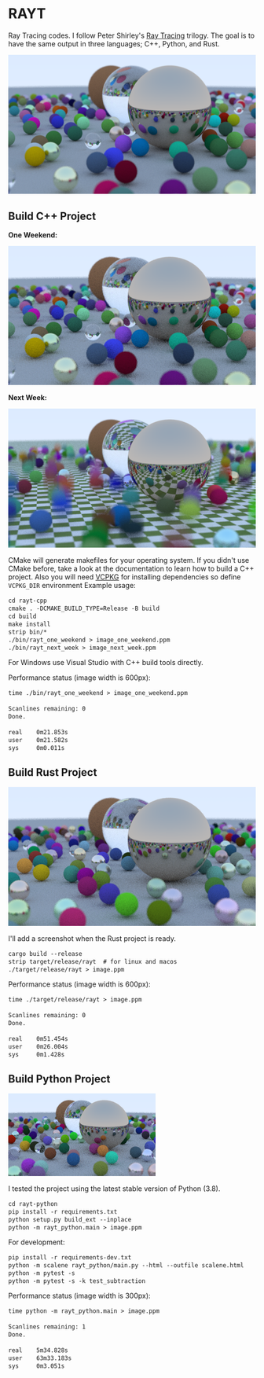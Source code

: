 # RAYT

Ray Tracing codes. I follow Peter Shirley's [Ray Tracing](https://raytracing.github.io/) trilogy. The goal is to have the same output in three languages; C++, Python, and Rust.

![](assets/image.png)

## Build C++ Project

**One Weekend:**

![](assets/rayt_cpp_one_weekend.png)

**Next Week:**

![](assets/rayt_cpp_next_week.png)

CMake will generate makefiles for your operating system. If you didn't use CMake before, take a look at the documentation to learn how to build a C++ project. Also you will need [VCPKG](https://github.com/microsoft/vcpkg/) for installing dependencies so define `VCPKG_DIR` environment Example usage:

```shell
cd rayt-cpp
cmake . -DCMAKE_BUILD_TYPE=Release -B build
cd build
make install
strip bin/*
./bin/rayt_one_weekend > image_one_weekend.ppm
./bin/rayt_next_week > image_next_week.ppm
```

For Windows use Visual Studio with C++ build tools directly.

Performance status (image width is 600px):

```
time ./bin/rayt_one_weekend > image_one_weekend.ppm

Scanlines remaining: 0
Done.

real    0m21.853s
user    0m21.582s
sys     0m0.011s
```

## Build Rust Project

![](assets/rayt-rust.png)

I'll add a screenshot when the Rust project is ready.

```
cargo build --release
strip target/release/rayt  # for linux and macos
./target/release/rayt > image.ppm
```

Performance status (image width is 600px):

```
time ./target/release/rayt > image.ppm

Scanlines remaining: 0
Done.

real    0m51.454s
user    0m26.004s
sys     0m1.428s
```

## Build Python Project

![](assets/rayt-python.png)

I tested the project using the latest stable version of Python (3.8).

```
cd rayt-python
pip install -r requirements.txt
python setup.py build_ext --inplace
python -m rayt_python.main > image.ppm
```

For development:
```
pip install -r requirements-dev.txt
python -m scalene rayt_python/main.py --html --outfile scalene.html
python -m pytest -s
python -m pytest -s -k test_subtraction
```

Performance status (image width is 300px):

```
time python -m rayt_python.main > image.ppm

Scanlines remaining: 1
Done.

real    5m34.828s
user    63m33.183s
sys     0m3.051s
```
